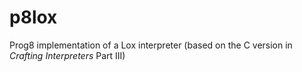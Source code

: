 # p8lox
Prog8 implementation of a Lox interpreter (based on the C version in _Crafting Interpreters_ Part III)

